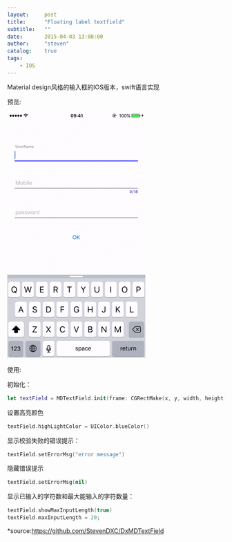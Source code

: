 ```yaml
---
layout:     post
title:      "Floating label textfield"
subtitle:   ""
date:       2015-04-03 13:00:00
author:     "steven"
catalog:    true
tags:
    - IOS
---
```


Material design风格的输入框的IOS版本，swift语言实现

预览:

![image](https://github.com/StevenDXC/DxMDTextField/blob/master/img/demo.gif)

使用:


初始化：

```swift
let textField = MDTextField.init(frame: CGRectMake(x, y, width, height))

```

设置高亮颜色

```swift
textField.highLightColor = UIColor.blueColor()
```

显示校验失败的错误提示：

```swift
textField.setErrorMsg("error message")
```

隐藏错误提示

```swift
textField.setErrorMsg(nil)
```

显示已输入的字符数和最大能输入的字符数量：

```swift
textField.showMaxInputLength(true)
textField.maxInputLength = 20;
```

*source:https://github.com/StevenDXC/DxMDTextField
